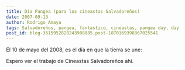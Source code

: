 ```yaml
---
title: Día Pangea (para los cineastas Salvadoreños)
date: 2007-09-13
author: Rodrigo Amaya
tags: Salvadoreños, pangea, fantastico, cineastas, pangea day, day
post_id: blog-3515952828243908885.post-1870169398367025541
---
```


El 10 de mayo del 2008, es el día en que la tierra se une:

Espero ver el trabajo de Cineastas Salvadoreños ahí.